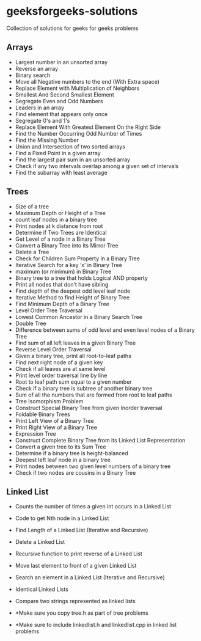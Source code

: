 # geeksforgeeks-solutions
Collection of solutions for geeks for geeks problems

## Arrays
- Largest number in an unsorted array
- Reverse an array
- Binary search
- Move all Negative numbers to the end (With Extra space)
- Replace Element with Multiplication of Neighbors
- Smallest And Second Smallest Element
- Segregate Even and Odd Numbers
- Leaders in an array
- Find element that appears only once
- Segregate 0's and 1's
- Replace Element With Greatest Element On the Right Side
- Find the Number Occurring Odd Number of Times
- Find the Missing Number
- Union and Intersection of two sorted arrays
- Find a Fixed Point in a given array
- Find the largest pair sum in an unsorted array
- Check if any two intervals overlap among a given set of intervals
- Find the subarray with least average

## Trees
- Size of a tree
- Maximum Depth or Height of a Tree
- count leaf nodes in a binary tree
- Print nodes at k distance from root
- Determine if Two Trees are Identical
- Get Level of a node in a Binary Tree
- Convert a Binary Tree into its Mirror Tree
- Delete a Tree
- Check for Children Sum Property in a Binary Tree
- Iterative Search for a key ‘x’ in Binary Tree
- maximum (or minimum) in Binary Tree
- Binary tree to a tree that holds Logical AND property
- Print all nodes that don’t have sibling
- Find depth of the deepest odd level leaf node
- Iterative Method to find Height of Binary Tree
- Find Minimum Depth of a Binary Tree
- Level Order Tree Traversal
- Lowest Common Ancestor in a Binary Search Tree
- Double Tree
- Difference between sums of odd level and even level nodes of a Binary Tree
- Find sum of all left leaves in a given Binary Tree
- Reverse Level Order Traversal
- Given a binary tree, print all root-to-leaf paths
- Find next right node of a given key
- Check if all leaves are at same level
- Print level order traversal line by line 
- Root to leaf path sum equal to a given number
- Check if a binary tree is subtree of another binary tree
- Sum of all the numbers that are formed from root to leaf paths
- Tree Isomorphism Problem
- Construct Special Binary Tree from given Inorder traversal
- Foldable Binary Trees
- Print Left View of a Binary Tree
- Print Right View of a Binary Tree
- Expression Tree
- Construct Complete Binary Tree from its Linked List Representation
- Convert a given tree to its Sum Tree
- Determine if a binary tree is height-balanced
- Deepest left leaf node in a binary tree
- Print nodes between two given level numbers of a binary tree
- Check if two nodes are cousins in a Binary Tree


## Linked List
- Counts the number of times a given int occurs in a Linked List	
- Code to get Nth node in a Linked List	
- Find Length of a Linked List (Iterative and Recursive)	
- Delete a Linked List	
- Recursive function to print reverse of a Linked List	
- Move last element to front of a given Linked List
- Search an element in a Linked List (Iterative and Recursive)
- Identical Linked Lists
- Compare two strings represented as linked lists


- *Make sure you copy tree.h as part of tree problems
- *Make sure to include linkedlist.h and linkedlist.cpp in linked list problems